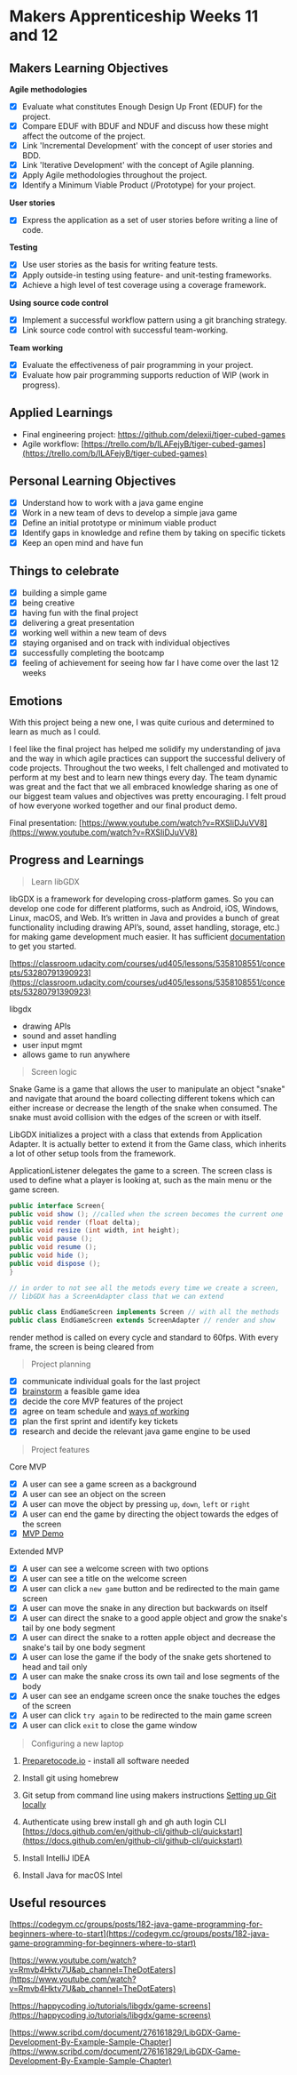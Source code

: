 # Makers Apprenticeship Weeks 11 and 12


## Makers Learning Objectives

**Agile methodologies**

- [x]  Evaluate what constitutes Enough Design Up Front (EDUF) for the project.
- [x]  Compare EDUF with BDUF and NDUF and discuss how these might affect the outcome of the project.
- [x]  Link 'Incremental Development' with the concept of user stories and BDD.
- [x]  Link 'Iterative Development' with the concept of Agile planning.
- [x]  Apply Agile methodologies throughout the project.
- [x]  Identify a Minimum Viable Product (/Prototype) for your project.

**User stories**

- [x]  Express the application as a set of user stories before writing a line of code.

**Testing**

- [x]  Use user stories as the basis for writing feature tests.
- [x]  Apply outside-in testing using feature- and unit-testing frameworks.
- [x]  Achieve a high level of test coverage using a coverage framework.

**Using source code control**

- [x]  Implement a successful workflow pattern using a git branching strategy.
- [x]  Link source code control with successful team-working.

**Team working**

- [x]  Evaluate the effectiveness of pair programming in your project.
- [x]  Evaluate how pair programming supports reduction of WIP (work in progress).

## Applied Learnings

- Final engineering project: https://github.com/delexii/tiger-cubed-games
- Agile workflow: [https://trello.com/b/ILAFejyB/tiger-cubed-games](https://trello.com/b/ILAFejyB/tiger-cubed-games)

## Personal Learning Objectives

- [x]  Understand how to work with a java game engine
- [x]  Work in a new team of devs to develop a simple java game
- [x]  Define an initial prototype or minimum viable product
- [x]  Identify gaps in knowledge and refine them by taking on specific tickets
- [x]  Keep an open mind and have fun

## Things to celebrate

- [x]  building a simple game
- [x]  being creative
- [x]  having fun with the final project
- [x]  delivering a great presentation
- [x]  working well within a new team of devs
- [x]  staying organised and on track with individual objectives
- [x]  successfully completing the bootcamp
- [x]  feeling of achievement for seeing how far I have come over the last 12 weeks

## Emotions 

With this project being a new one, I was quite curious and determined to learn as much as I could. 

I feel like the final project has helped me solidify my understanding of java and the way in which agile practices can support the successful delivery of code projects. Throughout the two weeks, I felt challenged and motivated to perform at my best and to learn new things every day. The team dynamic was great and the fact that we all embraced knowledge sharing as one of our biggest team values and objectives was pretty encouraging. I felt proud of how everyone worked together and our final product demo.

Final presentation: [https://www.youtube.com/watch?v=RXSIiDJuVV8](https://www.youtube.com/watch?v=RXSIiDJuVV8)

## Progress and Learnings

> Learn libGDX
> 

libGDX is a framework for developing cross-platform games. So you can develop one code for different platforms, such as Android, iOS, Windows, Linux, macOS, and Web. It’s written in Java and provides a bunch of great functionality including drawing API’s, sound, asset handling, storage, etc.) for making game development much easier. It has sufficient [documentation](https://libgdx.badlogicgames.com/documentation/) to get you started.

[https://classroom.udacity.com/courses/ud405/lessons/5358108551/concepts/53280791390923](https://classroom.udacity.com/courses/ud405/lessons/5358108551/concepts/53280791390923)

libgdx

- drawing APIs
- sound and asset handling
- user input mgmt
- allows game to run anywhere

> Screen logic
> 

Snake Game is a game that allows the user to manipulate an object "snake" and navigate that around the board collecting different tokens which can either increase or decrease the length of the snake when consumed. The snake must avoid collision with the edges of the screen or with itself.

LibGDX initializes a project with a class that extends from Application Adapter. It is actually better to extend it from the Game class, which inherits a lot of other setup tools from the framework.

ApplicationListener delegates the game to a screen. The screen class is used to define what a player is looking at, such as the main menu or the game screen.

```java
public interface Screen{
public void show (); //called when the screen becomes the current one
public void render (float delta);
public void resize (int width, int height);
public void pause ();
public void resume ();
public void hide ();
public void dispose ();
}
```

```java
// in order to not see all the metods every time we create a screen, 
// libGDX has a ScreenAdapter class that we can extend

public class EndGameScreen implements Screen // with all the methods
public class EndGameScreen extends ScreenAdapter // render and show
```

render method is called on every cycle and standard to 60fps. With every frame, the screen is being cleared from

> Project planning
> 
- [x]  communicate individual goals for the last project
- [x]  [brainstorm](https://docs.google.com/document/d/1AJqtVvRKy-G0bmuS2OkYHLRLc4piygYUz-p7nggh9cE/edit#) a feasible game idea
- [x]  decide the core MVP features of the project
- [x]  agree on team schedule and [ways of working](https://trello.com/b/ILAFejyB/final-project)
- [x]  plan the first sprint and identify key tickets
- [x]  research and decide the relevant java game engine to be used

> Project features
> 

Core MVP

- [x]  A user can see a game screen as a background
- [x]  A user can see an object on the screen
- [x]  A user can move the object by pressing `up`, `down`, `left` or `right`
- [x]  A user can end the game by directing the object towards the edges of the screen
- [x]  [MVP Demo](https://github.com/delexii/snake-game/blob/5f91c9a7e953d3cf1fcdc2eda962336d40780458/core/assets/MVP%20Demo.mov)

Extended MVP

- [x]  A user can see a welcome screen with two options
- [x]  A user can see a title on the welcome screen
- [x]  A user can click a `new game` button and be redirected to the main game screen
- [x]  A user can move the snake in any direction but backwards on itself
- [x]  A user can direct the snake to a good apple object and grow the snake's tail by one body segment
- [x]  A user can direct the snake to a rotten apple object and decrease the snake's tail by one body segment
- [x]  A user can lose the game if the body of the snake gets shortened to head and tail only
- [x]  A user can make the snake cross its own tail and lose segments of the body
- [x]  A user can see an endgame screen once the snake touches the edges of the screen
- [x]  A user can click `try again` to be redirected to the main game screen
- [x]  A user can click `exit` to close the game window

> Configuring a new laptop
> 
1. [Preparetocode.io](http://Preparetocode.io) - install all software needed
2. Install git using homebrew
3. Git setup from command line using makers instructions [Setting up Git locally](https://www.notion.so/Setting-up-Git-locally-835aad4248c94725bd2df0d8cb085198)

4. Authenticate using brew install gh and gh auth login CLI [https://docs.github.com/en/github-cli/github-cli/quickstart](https://docs.github.com/en/github-cli/github-cli/quickstart)

5. Install IntelliJ IDEA
6. Install Java for macOS Intel

## Useful resources

[https://codegym.cc/groups/posts/182-java-game-programming-for-beginners-where-to-start](https://codegym.cc/groups/posts/182-java-game-programming-for-beginners-where-to-start)

[https://www.youtube.com/watch?v=Rmvb4Hktv7U&ab_channel=TheDotEaters](https://www.youtube.com/watch?v=Rmvb4Hktv7U&ab_channel=TheDotEaters)

[https://happycoding.io/tutorials/libgdx/game-screens](https://happycoding.io/tutorials/libgdx/game-screens)

[https://www.scribd.com/document/276161829/LibGDX-Game-Development-By-Example-Sample-Chapter](https://www.scribd.com/document/276161829/LibGDX-Game-Development-By-Example-Sample-Chapter)
